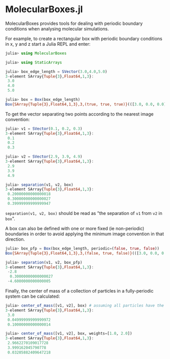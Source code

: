 # MolecularBoxes.jl

MolecularBoxes provides tools for dealing with periodic boundary conditions 
when analysing molecular simulations.

For example, to create a rectangular box with periodic boundary conditions in 
x, y and z start a Julia REPL and enter:
```julia
julia> using MolecularBoxes

julia> using StaticArrays

julia> box_edge_length = SVector(3.0,4.0,5.0)
3-element SArray{Tuple{3},Float64,1,3}:
 3.0
 4.0
 5.0

julia> box = Box(box_edge_length)
Box{SArray{Tuple{3},Float64,1,3},3,(true, true, true)}(([3.0, 0.0, 0.0], [0.0, 4.0, 0.0], [0.0, 0.0, 5.0]), [3.0, 4.0, 5.0])
```

To get the vector separating two points according to the nearest image 
convention:

```julia
julia> v1 = SVector(0.1, 0.2, 0.3)
3-element SArray{Tuple{3},Float64,1,3}:
 0.1
 0.2
 0.3

julia> v2 = SVector(2.9, 3.9, 4.9)
3-element SArray{Tuple{3},Float64,1,3}:
 2.9
 3.9
 4.9

julia> separation(v1, v2, box)
3-element SArray{Tuple{3},Float64,1,3}:
 0.20000000000000018
 0.30000000000000027
 0.39999999999999947
```

`separation(v1, v2, box)` should be read as "the separation of `v1` from `v2` 
in `box`".

A box can also be defined with one or more fixed (ie non-periodic) boundaries 
in order to avoid applying the minimum image convention in that direction.

```julia
julia> box_pfp = Box(box_edge_length, periodic=(false, true, false))
Box{SArray{Tuple{3},Float64,1,3},3,(false, true, false)}(([3.0, 0.0, 0.0], [0.0, 4.0, 0.0], [0.0, 0.0, 5.0]), [3.0, 4.0, 5.0])

julia> separation(v1, v2, box_pfp)
3-element SArray{Tuple{3},Float64,1,3}:
 -2.8
  0.30000000000000027
 -4.6000000000000005
```

Finally, the center of mass of a collection of particles in a fully-periodic 
system can be calculated:
```julia
julia> center_of_mass([v1, v2], box) # assuming all particles have the same mass
3-element SArray{Tuple{3},Float64,1,3}:
 3.0
 0.04999999999999972
 0.10000000000000014

julia> center_of_mass([v1, v2], box, weights=[1.0, 2.0])
3-element SArray{Tuple{3},Float64,1,3}:
 2.9662270109017728
 3.999162045790778
 0.03205882409647218
```

